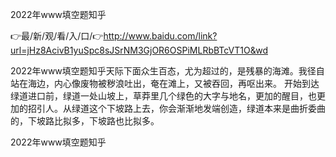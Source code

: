 2022年www填空题知乎

👉最/新/观/看/入/口/👉http://www.baidu.com/link?url=jHz8AcivB1yuSpc8sJSrNM3GjOR6OSPiMLRbBTcVT1O&wd

2022年www填空题知乎天际下面众生百态，尤为超过的，是残暴的海滩。我径自站在海边，内心像废物被秽浪吐出，奄在滩上，又被吞回，再呕出来。
开始到达绿道进口前，绿道一处山坡上，草莽里几个绿色的大字与地名，更加的醒目，也更加的招引人。从绿道这个下坡路上去，你会渐渐地发端创造，绿道本来是曲折委曲的，下坡路比拟多，下坡路也比拟多。


2022年www填空题知乎
